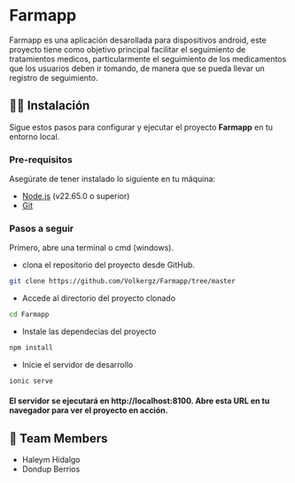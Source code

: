 
# Farmapp

Farmapp es una aplicación desarollada para dispositivos android, este proyecto tiene como objetivo principal facilitar el seguimiento de tratamientos medicos, particularmente el seguimiento de los medicamentos que los usuarios deben ir tomando, de manera que se pueda llevar un registro de seguimiento.

## 👨‍💻 Instalación

Sigue estos pasos para configurar y ejecutar el proyecto **Farmapp** en tu entorno local.

### Pre-requisitos

Asegúrate de tener instalado lo siguiente en tu máquina:

- [Node.js](https://nodejs.org/en/download/package-manager) (v22.65.0 o superior)
- [Git](https://git-scm.com/)

### Pasos a seguir

Primero, abre una terminal o cmd (windows).
* clona el repositorio del proyecto desde GitHub.

```bash
git clone https://github.com/Volkergz/Farmapp/tree/master
```

*  Accede al directorio del proyecto clonado

```bash
cd Farmapp
```

* Instale las dependecias del proyecto

```bash
npm install
```

* Inicie el servidor de desarrollo
```bash
ionic serve
```
#### El servidor se ejecutará en http://localhost:8100. Abre esta URL en tu navegador para ver el proyecto en acción.

## 👀 Team Members

* Haleym Hidalgo
* Dondup Berrios